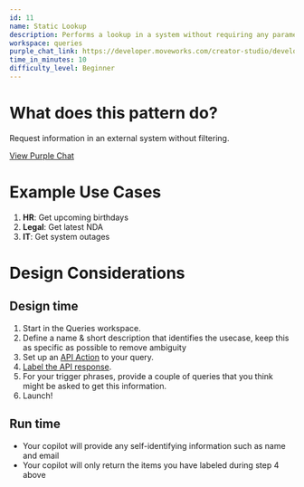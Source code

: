 ```yaml
---
id: 11
name: Static Lookup
description: Performs a lookup in a system without requiring any parameters
workspace: queries
purple_chat_link: https://developer.moveworks.com/creator-studio/developer-tools/purple-chat-builder/?workspace=%7B%22title%22%3A%22My+Workspace%22%2C%22botSettings%22%3A%7B%7D%2C%22mocks%22%3A%5B%7B%22id%22%3A8533%2C%22title%22%3A%22Mock+1%22%2C%22transcript%22%3A%7B%22settings%22%3A%7B%22colorStyle%22%3A%22LIGHT%22%2C%22startTime%22%3A%2211%3A43+AM%22%2C%22defaultPerson%22%3A%22GWEN%22%2C%22editable%22%3Atrue%7D%2C%22messages%22%3A%5B%7B%22from%22%3A%22USER%22%2C%22text%22%3A%22Are+there+any+upcoming+birthdays+within+the+company%3F%22%7D%2C%7B%22from%22%3A%22ANNOTATION%22%2C%22text%22%3A%22%3Cp%3ERun+report+in+Workday+to+get+any+upcoming+birthdays%3C%2Fp%3E%22%7D%2C%7B%22from%22%3A%22BOT%22%2C%22text%22%3A%22%3Ci%3EOne+moment%2C+fetching+your+results.+This+may+take+%7E10+seconds%3C%2Fi%3E%5Cn%22%2C%22cards%22%3A%5B%7B%22title%22%3A%22John+Mouse%3A+March+25%22%7D%2C%7B%22title%22%3A%22Julia+Gargonzo%3A+April+1%22%7D%2C%7B%22title%22%3A%22Lilly+Lucy%3A+April+2%22%7D%5D%7D%5D%7D%7D%5D%7D
time_in_minutes: 10
difficulty_level: Beginner
---
```


# What does this pattern do?

Request information in an external system without filtering.

[View Purple Chat](https://developer.moveworks.com/creator-studio/developer-tools/purple-chat-builder/?workspace=%7B%22title%22%3A%22My+Workspace%22%2C%22botSettings%22%3A%7B%7D%2C%22mocks%22%3A%5B%7B%22id%22%3A8533%2C%22title%22%3A%22Mock+1%22%2C%22transcript%22%3A%7B%22settings%22%3A%7B%22colorStyle%22%3A%22LIGHT%22%2C%22startTime%22%3A%2211%3A43+AM%22%2C%22defaultPerson%22%3A%22GWEN%22%2C%22editable%22%3Atrue%7D%2C%22messages%22%3A%5B%7B%22from%22%3A%22USER%22%2C%22text%22%3A%22Are+there+any+upcoming+birthdays+within+the+company%3F%22%7D%2C%7B%22from%22%3A%22ANNOTATION%22%2C%22text%22%3A%22%3Cp%3ERun+report+in+Workday+to+get+any+upcoming+birthdays%3C%2Fp%3E%22%7D%2C%7B%22from%22%3A%22BOT%22%2C%22text%22%3A%22%3Ci%3EOne+moment%2C+fetching+your+results.+This+may+take+%7E10+seconds%3C%2Fi%3E%5Cn%22%2C%22cards%22%3A%5B%7B%22title%22%3A%22John+Mouse%3A+March+25%22%7D%2C%7B%22title%22%3A%22Julia+Gargonzo%3A+April+1%22%7D%2C%7B%22title%22%3A%22Lilly+Lucy%3A+April+2%22%7D%5D%7D%5D%7D%7D%5D%7D)

# Example Use Cases

1. **HR**: Get upcoming birthdays
2. **Legal**: Get latest NDA
3. **IT**: Get system outages

# Design Considerations

## Design time

1. Start in the Queries workspace.
2. Define a name & short description that identifies the usecase, keep this as specific as possible to remove ambiguity
3. Set up an [API Action](https://developer.moveworks.com/creator-studio/api-configuration/) to your query.
4. [Label the API response](https://developer.moveworks.com/creator-studio/conversation-design/guidelines/api-labeling/). 
5. For your trigger phrases, provide a couple of queries that you think might be asked to get this information.
6. Launch!


## Run time

- Your copilot will provide any self-identifying information such as name and email
- Your copilot will only return the items you have labeled during step 4 above
